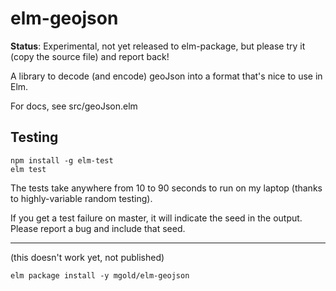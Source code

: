 # elm-geojson
**Status**: Experimental, not yet released to elm-package, but please try it (copy the source file) and report back!

A library to decode (and encode) geoJson into a format that's nice to use in Elm.

For docs, see src/geoJson.elm

## Testing
```
npm install -g elm-test
elm test
```

The tests take anywhere from 10 to 90 seconds to run on my laptop (thanks to highly-variable random testing).

If you get a test failure on master, it will indicate the seed in the output. Please report a bug and include that seed.

-------

(this doesn't work yet, not published)
```
elm package install -y mgold/elm-geojson
```


